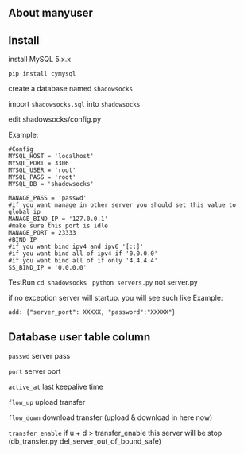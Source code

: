 About manyuser
----------------

Install
-------

install MySQL 5.x.x

`pip install cymysql`

create a database named `shadowsocks`

import `shadowsocks.sql` into `shadowsocks`

edit shadowsocks/config.py

Example:

    #Config
    MYSQL_HOST = 'localhost'
    MYSQL_PORT = 3306
    MYSQL_USER = 'root'
    MYSQL_PASS = 'root'
    MYSQL_DB = 'shadowsocks'

    MANAGE_PASS = 'passwd'
    #if you want manage in other server you should set this value to global ip
    MANAGE_BIND_IP = '127.0.0.1'
    #make sure this port is idle
    MANAGE_PORT = 23333
    #BIND IP
    #if you want bind ipv4 and ipv6 '[::]'
    #if you want bind all of ipv4 if '0.0.0.0'
    #if you want bind all of if only '4.4.4.4'
    SS_BIND_IP = '0.0.0.0'


TestRun `cd shadowsocks` ` python servers.py` not server.py

if no exception server will startup. you will see such like
Example:

    add: {"server_port": XXXXX, "password":"XXXXX"}


Database user table column
------------------
`passwd` server pass

`port` server port

`active_at` last keepalive time

`flow_up` upload transfer

`flow_down` download transfer (upload & download in here now)

`transfer_enable` if u + d > transfer_enable this server will be stop (db_transfer.py del_server_out_of_bound_safe)
